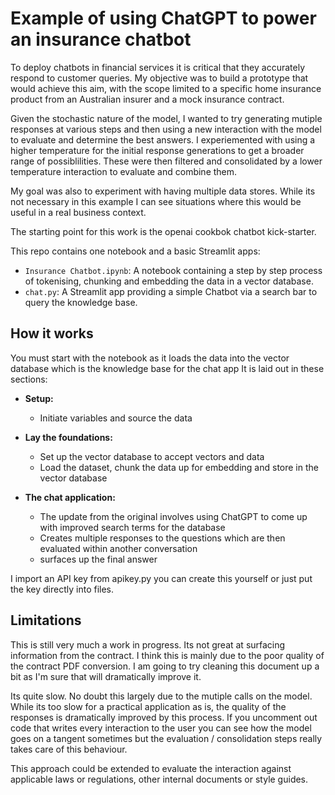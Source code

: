 # Example of using ChatGPT to power an insurance chatbot

To deploy chatbots in financial services it is critical that they accurately respond to customer queries. My objective was to build a prototype that would achieve this aim, with the scope limited to a specific home insurance product from an Australian insurer and a mock insurance contract.

Given the stochastic nature of the model, I wanted to try generating mutiple responses at various steps and then using a new interaction with the model to evaluate and determine the best answers. I experiemented with using a higher temperature for the initial response generations to get a broader range of possiblilities. These were then filtered and consolidated by a lower temperature interaction to evaluate and combine them.

My goal was also to experiment with having multiple data stores. While its not necessary in this example I can see situations where this would be useful in a real business context.

The starting point for this work is the openai cookbok chatbot kick-starter.

This repo contains one notebook and a basic Streamlit apps:
- `Insurance Chatbot.ipynb`: A notebook containing a step by step process of tokenising, chunking and embedding the data in a vector database. 
- `chat.py`: A Streamlit app providing a simple Chatbot via a search bar to query the knowledge base.

## How it works

You must start with the notebook as it loads the data into the vector database which is the knowledge base for the chat app
It is laid out in these sections:
- **Setup:** 
    - Initiate variables and source the data
- **Lay the foundations:**
    - Set up the vector database to accept vectors and data
    - Load the dataset, chunk the data up for embedding and store in the vector database

- **The chat application:**
    - The update from the original involves using ChatGPT to come up with improved search terms for the database
    - Creates multiple responses to the questions which are then evaluated within another conversation
    - surfaces up the final answer
 
I import an API key from apikey.py you can create this yourself or just put the key directly into files.
 
## Limitations

This is still very much a work in progress. Its not great at surfacing information from the contract. I think this is mainly due to the poor quality of the contract PDF conversion. I am going to try cleaning this document up a bit as I'm sure that will dramatically improve it.

Its quite slow. No doubt this largely due to the mutiple calls on the model. While its too slow for a practical application as is, the quality of the responses is dramatically improved by this process. If you uncomment out code that writes every interaction to the user you can see how the model goes on a tangent sometimes but the evaluation / consolidation steps really takes care of this behaviour.

This approach could be extended to evaluate the interaction against applicable laws or regulations, other internal documents or style guides.
